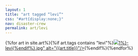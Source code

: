 ```yaml
---
layout: 1
title: "art tagged “levi”"
css: "#art{display:none;}"
nav: disaster-crew
permalink: art/levi
---
```

<div id="gallery">{%for art in site.art%}{%if art.tags contains "levi"%}<a href="{%include url.html%}{{art.url}}"><img src="{%include url.html%}/assets/img/art/{{art.date|date:"%F"}}-tn{%if art.tags.size>1%}-levi{%endif%}.jpg" alt="{{art.title}}"/></a>{%endif%}{%endfor%}</div>